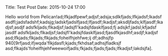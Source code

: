 Title: Test Post
Date: 2015-10-24 17:00

Hello world from Pelican!ad;lfkjadfpewf;adjsf;adsja;sdlkfjads;lfkjadsf;lkadsf
asdfl;jadsfadshf;kadsjg;ladskfjadslfjasd;lfjasdf;lkadjsf;aksdljfads;klfjasdf;lkadjsf;asdjf
adsfkljads;flkadjsf;ladsjfl'kadsjfdasklfjasd;fj
adsjkf;jadsl;kfjadsf
jasdlf
adsfkljads;flkadjsf;ladsjfl'kadsjfdasklfjasd;fjasdfkjasdhf;asdjf;kadjsf
asd;lfkjads;flkjads;flkjads;foheifhjehfwe;ij
df;adhsjfp  940[9rfjasd;ifjwqda'flkjdasfl;kjads;fkhdsaf;adhsjfladksjf
asd;flkajds'foheifhjehfweewoifjadls;fkjads;fjads;fjads;lfkadjsf;lakdsjfa].

